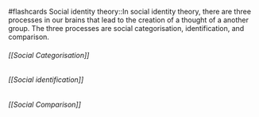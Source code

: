 #flashcards 
Social identity theory::In social identity theory, there are three processes in our brains that lead to the creation of a thought of a another group. The three processes are social categorisation, identification, and comparison.
###### [[Social Categorisation]]
###### [[Social identification]]
###### [[Social Comparison]]